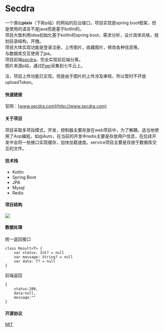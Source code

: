 

# Secdra  
一个类似**pixiv**（下称p站）的网站的后台接口，项目实现是spring boot框架，但是使用的语言不是java而是基于kotlin的。     
项目大致利用idea初始化基于kotlin的spring boot，需求分析，设计具体风格，规划目录结构，开撸。    
项目大体实现功能是登录注册，上传图片，收藏图片，修改各种信息等。    
与数据库交互使用了jpa。   
项目前端[secdra](https://github.com/JunJieFu/secdra-web)，完全实现前后端分离。    
图片来源p站，通过[Pxer](https://github.com/FoXZilla/Pxer)采集到七牛云上。    
  
注，项目上传功能已实现，但是由于图片的上传涉及审核，所以暂时不开放uploadToken。  
#### 快速链接  
官网：[www.secdra.com](http://www.secdra.com)  
  
#### 关于项目  
项目采取多项目模式，开发，控制器主要存放在web项目中，为了解耦，适当地使用了Aop编程，如@Auto，在当前的开发中redis主要是存放用户信息，在后续开发中会将一些接口实现缓存，加快加载速度。service项目主要是存放于数据库交互的文件。

#### 技术栈  
 - Kotlin  
 - Spring Boot  
 - JPA  
 - Mysql
 - Redis
  
#### 项目结构  
![](https://github.com/JunJieFu/static-image/blob/master/secdra/catalog.png)
  
#### 数据处理  
统一返回接口

	class Result<T> {  
        var status: Int? = null  
	    var message: String? = null  
	    var data: T? = null  
	}



前端返回

    {
        status:200,
        data:null,
        message:""
    }

#### 开源协议  
[MIT](https://opensource.org/licenses/MIT)